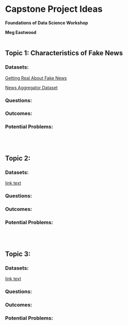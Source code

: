 <h1>Capstone Project Ideas</h1>

<b>Foundations of Data Science Workshop</b>

<b>Meg Eastwood</b>
<br></br>


<h2>Topic 1: Characteristics of Fake News</h2> 

<h3>Datasets:</h3>

<a href="https://www.kaggle.com/mrisdal/fake-news">Getting Real About Fake News</a>

<a href="https://www.kaggle.com/uciml/news-aggregator-dataset">News Aggregator Dataset</a>





<h3>Questions:</h3>

<h3>Outcomes:</h3>

<h3>Potential Problems:</h3>
<br></br>

<h2>Topic 2:</h2>

<h3>Datasets:</h3>

<a href="url">link text</a>


<h3>Questions:</h3>

<h3>Outcomes:</h3>

<h3>Potential Problems:</h3>
<br></br>

<h2>Topic 3:</h2>

<h3>Datasets:</h3>

<a href="url">link text</a>

<h3>Questions:</h3>

<h3>Outcomes:</h3>

<h3>Potential Problems:</h3>
